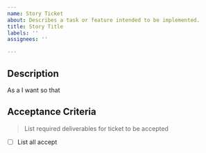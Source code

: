 ```yaml
---
name: Story Ticket
about: Describes a task or feature intended to be implemented.
title: Story Title
labels: ''
assignees: ''

---
```


## Description
As a <role> I want <objective> so that <reason>

## Acceptance Criteria
>List required deliverables for ticket to be accepted
- [ ] List all accept
